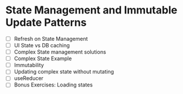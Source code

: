 # State Management and Immutable Update Patterns

- [ ] Refresh on State Management
- [ ] UI State vs DB caching
- [ ] Complex State management solutions
- [ ] Complex State Example
- [ ] Immutability
- [ ] Updating complex state without mutating
- [ ] useReducer
- [ ] Bonus Exercises: Loading states
